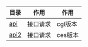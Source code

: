 <!--
 * @description : 
 * @author : zhangyijie
 * @date : 2023-09-26 14:16:44
 * @lastTime : 2023-09-26 14:18:13
 * @LastAuthor : Do not edit
 * @文件路径 : /plugins/README.md
-->
| 目录 | 作用 | 作用 |
| --- | ---- | ---- |
| [api](./api.client.ts) | 接口请求 | cgl版本
| [api2](./api2.client.ts) | 接口请求 | ces版本
